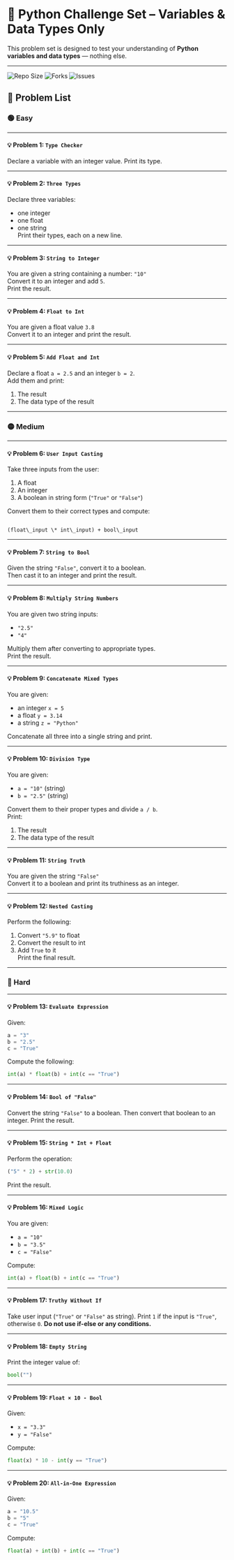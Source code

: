 # 🧠 Python Challenge Set – Variables & Data Types Only

This problem set is designed to test your understanding of **Python variables and data types** — nothing else.

---
![Repo Size](https://img.shields.io/github/repo-size/Code-With-Mavia/python-mastery-journey)
![Forks](https://img.shields.io/github/forks/Code-With-Mavia/python-mastery-journey?style=social)
![Issues](https://img.shields.io/github/issues/Code-With-Mavia/python-mastery-journey)


## 📘 Problem List

### 🟢 Easy

---

#### 💡 Problem 1: `Type Checker`
Declare a variable with an integer value. Print its type.

---

#### 💡 Problem 2: `Three Types`
Declare three variables:  
- one integer  
- one float  
- one string  
Print their types, each on a new line.

---

#### 💡 Problem 3: `String to Integer`
You are given a string containing a number: `"10"`  
Convert it to an integer and add `5`.  
Print the result.

---

#### 💡 Problem 4: `Float to Int`
You are given a float value `3.8`  
Convert it to an integer and print the result.

---

#### 💡 Problem 5: `Add Float and Int`
Declare a float `a = 2.5` and an integer `b = 2`.  
Add them and print:  
1. The result  
2. The data type of the result

---

### 🟡 Medium

---

#### 💡 Problem 6: `User Input Casting`
Take three inputs from the user:
1. A float  
2. An integer  
3. A boolean in string form (`"True"` or `"False"`)  

Convert them to their correct types and compute:  
```

(float\_input \* int\_input) + bool\_input

````

---

#### 💡 Problem 7: `String to Bool`
Given the string `"False"`, convert it to a boolean.  
Then cast it to an integer and print the result.

---

#### 💡 Problem 8: `Multiply String Numbers`
You are given two string inputs:
- `"2.5"`
- `"4"`  

Multiply them after converting to appropriate types.  
Print the result.

---

#### 💡 Problem 9: `Concatenate Mixed Types`
You are given:
- an integer `x = 5`
- a float `y = 3.14`
- a string `z = "Python"`  

Concatenate all three into a single string and print.

---

#### 💡 Problem 10: `Division Type`
You are given:
- `a = "10"` (string)
- `b = "2.5"` (string)  

Convert them to their proper types and divide `a / b`.  
Print:
1. The result  
2. The data type of the result

---

#### 💡 Problem 11: `String Truth`
You are given the string `"False"`  
Convert it to a boolean and print its truthiness as an integer.

---

#### 💡 Problem 12: `Nested Casting`
Perform the following:
1. Convert `"5.9"` to float  
2. Convert the result to int  
3. Add `True` to it  
Print the final result.

---

### 🔴 Hard

---

#### 💡 Problem 13: `Evaluate Expression`
Given:
```python
a = "3"
b = "2.5"
c = "True"
````

Compute the following:

```python
int(a) * float(b) + int(c == "True")
```

---

#### 💡 Problem 14: `Bool of "False"`

Convert the string `"False"` to a boolean.
Then convert that boolean to an integer.
Print the result.

---

#### 💡 Problem 15: `String * Int + Float`

Perform the operation:

```python
("5" * 2) + str(10.0)
```

Print the result.

---

#### 💡 Problem 16: `Mixed Logic`

You are given:

* `a = "10"`
* `b = "3.5"`
* `c = "False"`

Compute:

```python
int(a) + float(b) + int(c == "True")
```

---

#### 💡 Problem 17: `Truthy Without If`

Take user input (`"True"` or `"False"` as string).
Print `1` if the input is `"True"`, otherwise `0`.
**Do not use if-else or any conditions.**

---

#### 💡 Problem 18: `Empty String`

Print the integer value of:

```python
bool("")
```

---

#### 💡 Problem 19: `Float × 10 - Bool`

Given:

* `x = "3.3"`
* `y = "False"`

Compute:

```python
float(x) * 10 - int(y == "True")
```

---

#### 💡 Problem 20: `All-in-One Expression`

Given:

```python
a = "10.5"
b = "5"
c = "True"
```

Compute:

```python
float(a) + int(b) + int(c == "True")
```
